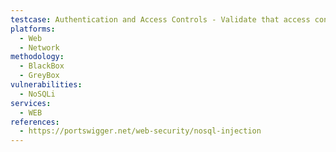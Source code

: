 ```yaml
---
testcase: Authentication and Access Controls - Validate that access controls in the Web (HTTP/HTTPS) service are consistently enforced and unaffected by NoSQL operator injections or special structured data
platforms: 
  - Web
  - Network
methodology: 
  - BlackBox
  - GreyBox
vulnerabilities:
  - NoSQLi
services:
  - WEB
references:
  - https://portswigger.net/web-security/nosql-injection
---
```

